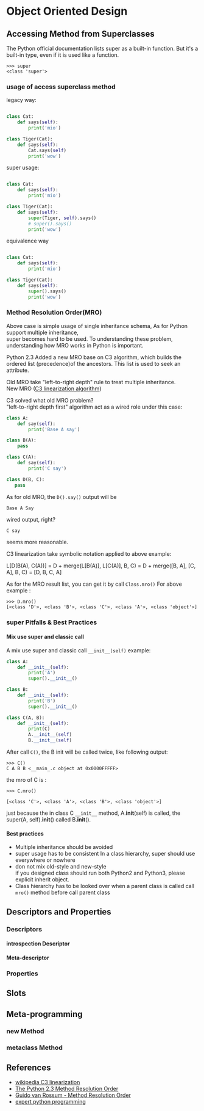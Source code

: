 # Object Oriented Design

## Accessing Method from Superclasses

The Python official documentation lists super as a built-in function. 
But it's a built-in type, even if it is used like a function.

```shell
>>> super
<class 'super'>
```

### usage of access superclass method

legacy way:

```python

class Cat:
    def says(self):
        print('mio')

class Tiger(Cat):
    def says(self):
        Cat.says(self)
        print('wow')

```

super usage:



```python

class Cat:
    def says(self):
        print('mio')

class Tiger(Cat):
    def says(self):
        super(Tiger, self).says()
        # super().says()
        print('wow')

```

equivalence way

```python

class Cat:
    def says(self):
        print('mio')

class Tiger(Cat):
    def says(self):
        super().says()
        print('wow')

```


### Method Resolution Order(MRO)

Above case is simple usage of single inheritance schema, As for Python support multiple inheritance,   
super becomes hard to be used. To understanding these problem, understanding how MRO works in Python is important.   

Python 2.3 Added a new MRO base on C3 algorithm, which builds the ordered list (precedence)of the ancestors. 
This list is used to seek an attribute. 

Old MRO take "left-to-right depth" rule to treat multiple inheritance.  
New MRO ([C3 linearization algorithm](https://en.wikipedia.org/wiki/C3_linearization))

C3 solved what old MRO problem?  
"left-to-right depth first" algorithm act as a wired role under this case:  

```python
class A:
    def say(self):
        print('Base A say')

class B(A):
    pass

class C(A):
    def say(self):
        print('C say')

class D(B, C):
   pass

```

As for old MRO, the `D().say()` output will be  

```PlainText
Base A Say
```

wired output, right?   

```PlainText
C say
``` 
seems more reasonable.

C3 linearization take symbolic notation applied to above example:

L[D(B(A), C(A))] = D + merge(L[B(A)], L[C(A)], B, C) = D + merge([B, A], [C, A], B, C) = [D, B, C, A]

As for the MRO result list, you can get it by call `Class.mro()` 
For above example :

```PlainText
>>> D.mro()
[<class 'D'>, <class 'B'>, <class 'C'>, <class 'A'>, <class 'object'>]
```

### super Pitfalls & Best Practices

#### Mix use super and classic call

A mix use super and classic call `__init__(self)` example:  

```python
class A:
    def __init__(self):
        print('A')
        super().__init__()

class B:
    def __init__(self):
        print('B')
        super().__init__()

class C(A, B):
    def __init__(self):
        print(C)
        A.__init__(self)
        B.__init__(self)

```

After call `C()`, the B init will be called twice, like following output:  

```plain Text
>>> C()
C A B B <__main_.c object at 0x0000FFFFF>
```

the mro of C is :

```plain Text
>>> C.mro()

[<class 'C'>, <class 'A'>, <class 'B'>, <class 'object'>]
```

just because the in class C `__init__` method, A.__init__(self) is called,
the super(A, self).__init__() called B.__init__(). 

#### Best practices

* Multiple inheritance should be avoided
* super usage has to be consistent
In a class hierarchy, super should use everywhere or nowhere
* don not mix old-style and new-style  
if you designed class should run both Python2 and Python3, please explicit inherit object.
* Class hierarchy has to be looked over when a parent class is called
call `mro()` method before call parent class

## Descriptors and Properties

### Descriptors

#### introspection Descriptor

#### Meta-descriptor

### Properties

## Slots

## Meta-programming
 
### __new__ Method

### __metaclass__ Method


## References

* [wikipedia C3 linearization](https://en.wikipedia.org/wiki/C3_linearization)
* [The Python 2.3 Method Resolution Order](https://www.python.org/download/releases/2.3/mro/)
* [Guido van Rossum - Method Resolution Order](http://python-history.blogspot.com/2010/06/method-resolution-order.html)
* [expert python programming](https://www.packtpub.com/application-development/expert-python-programming-third-edition)